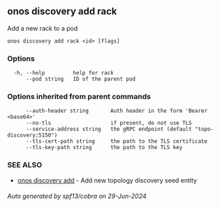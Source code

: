 <!--
SPDX-FileCopyrightText: 2019-present Open Networking Foundation <info@opennetworking.org>

SPDX-License-Identifier: Apache-2.0
-->

## onos discovery add rack

Add a new rack to a pod

```
onos discovery add rack <id> [flags]
```

### Options

```
  -h, --help         help for rack
      --pod string   ID of the parent pod
```

### Options inherited from parent commands

```
      --auth-header string       Auth header in the form 'Bearer <base64>'
      --no-tls                   if present, do not use TLS
      --service-address string   the gRPC endpoint (default "topo-discovery:5150")
      --tls-cert-path string     the path to the TLS certificate
      --tls-key-path string      the path to the TLS key
```

### SEE ALSO

* [onos discovery add](onos_discovery_add.md)	 - Add new topology discovery seed entity

###### Auto generated by spf13/cobra on 29-Jun-2024
